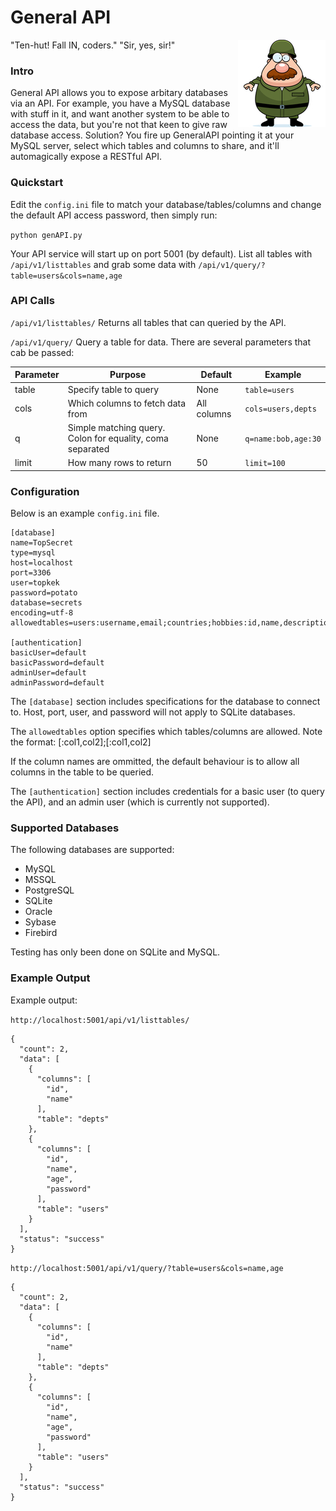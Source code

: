 # General API
<img align="right" src="theGeneral.jpg">
"Ten-hut! Fall IN, coders."
"Sir, yes, sir!"

### Intro
General API allows you to expose arbitary databases via an API. For example, you have a MySQL database with stuff in it, and want another system to be able to access the data, but you're not that keen to give raw database access. Solution? You fire up GeneralAPI pointing it at your MySQL server, select which tables and columns to share, and it'll automagically expose a RESTful API.

### Quickstart
Edit the ```config.ini``` file to match your database/tables/columns and change the default API access password, then simply run:

```python genAPI.py```

Your API service will start up on port 5001 (by default). List all tables with ```/api/v1/listtables``` and grab some data with ```/api/v1/query/?table=users&cols=name,age```

### API Calls

```/api/v1/listtables/```
Returns all tables that can queried by the API.

```/api/v1/query/```
Query a table for data. There are several parameters that cab be passed:

|Parameter|Purpose|Default|Example|
|---|---|---|---|
|table   |Specify table to query   |None   |```table=users```   |
|cols   |Which columns to fetch data from   |All columns   |```cols=users,depts```   |
|q   |Simple matching query. Colon for equality, coma separated   |None   |```q=name:bob,age:30```   |
|limit|How many rows to return|50|```limit=100```

### Configuration
Below is an example ```config.ini``` file.
```
[database]
name=TopSecret
type=mysql
host=localhost
port=3306
user=topkek
password=potato
database=secrets
encoding=utf-8
allowedtables=users:username,email;countries;hobbies:id,name,description

[authentication]
basicUser=default
basicPassword=default
adminUser=default
adminPassword=default
```

The ```[database]``` section includes specifications for the database to connect to. Host, port, user, and password will not apply to SQLite databases.

The ```allowedtables``` option specifies which tables/columns are allowed. Note the format:
<tablename1>[:col1,col2];<tablename2>[:col1,col2]

If the column names are ommitted, the default behaviour is to allow all columns in the table to be queried.

The ```[authentication]``` section includes credentials for a basic user (to query the API), and an admin user (which is currently not supported).

### Supported Databases
The following databases are supported:
* MySQL
* MSSQL
* PostgreSQL
* SQLite
* Oracle
* Sybase
* Firebird

Testing has only been done on SQLite and MySQL.

### Example Output
 Example output:

```http://localhost:5001/api/v1/listtables/```

```
{
  "count": 2,
  "data": [
    {
      "columns": [
        "id",
        "name"
      ],
      "table": "depts"
    },
    {
      "columns": [
        "id",
        "name",
        "age",
        "password"
      ],
      "table": "users"
    }
  ],
  "status": "success"
}
```

```http://localhost:5001/api/v1/query/?table=users&cols=name,age```

```
{
  "count": 2,
  "data": [
    {
      "columns": [
        "id",
        "name"
      ],
      "table": "depts"
    },
    {
      "columns": [
        "id",
        "name",
        "age",
        "password"
      ],
      "table": "users"
    }
  ],
  "status": "success"
}
```
